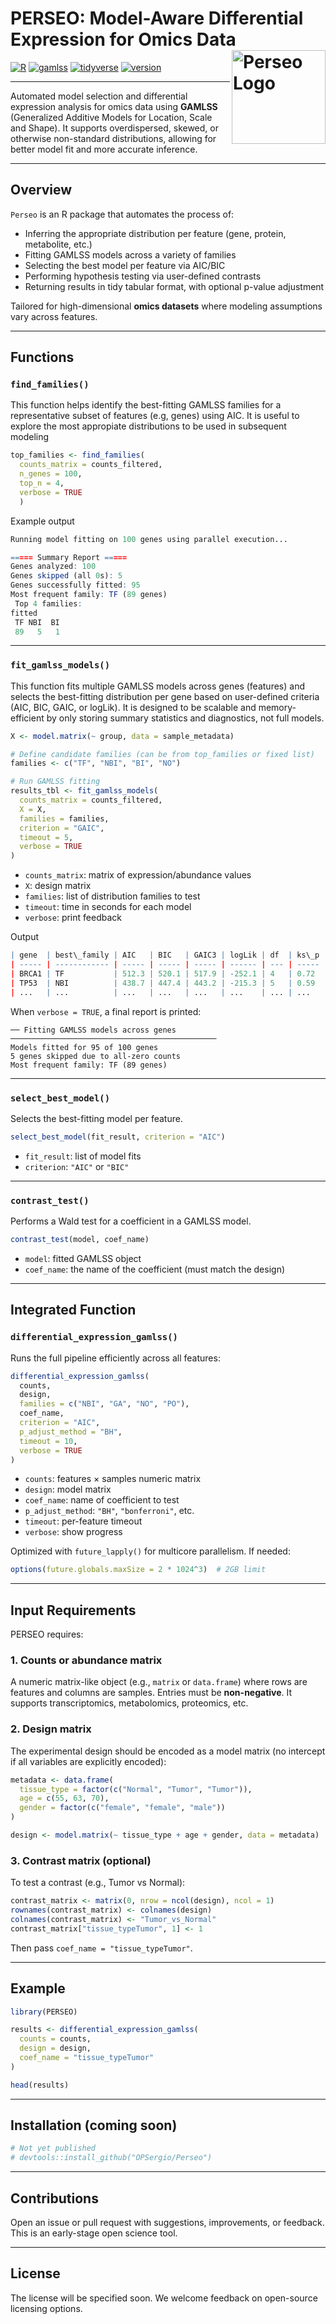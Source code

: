 <h1 align="left">
  PERSEO: Model-Aware Differential Expression for Omics Data
  <img src="assets/logo_perseo.png" alt="Perseo Logo" width="150" align="right"/>
</h1>

[![R](https://img.shields.io/badge/R-%3E=4.2.0-blue?style=flat&logo=R)](https://www.r-project.org/)
[![gamlss](https://img.shields.io/badge/GAMLSS-supported-lightgrey?logo=R&style=flat)](https://www.gamlss.com/)
[![tidyverse](https://img.shields.io/badge/tidyverse-compatible-brightgreen?style=flat&logo=tidyverse)](https://www.tidyverse.org/)
[![version](https://img.shields.io/badge/version-0.0.1-orange?style=flat&logo=GitHub)](https://github.com/OPSergio/Perseo)

---

Automated model selection and differential expression analysis for omics data using **GAMLSS** (Generalized Additive Models for Location, Scale and Shape). It supports overdispersed, skewed, or otherwise non-standard distributions, allowing for better model fit and more accurate inference.

---

## Overview

`Perseo` is an R package that automates the process of:

- Inferring the appropriate distribution per feature (gene, protein, metabolite, etc.)
- Fitting GAMLSS models across a variety of families
- Selecting the best model per feature via AIC/BIC
- Performing hypothesis testing via user-defined contrasts
- Returning results in tidy tabular format, with optional p-value adjustment

Tailored for high-dimensional **omics datasets** where modeling assumptions vary across features.

---

## Functions

### `find_families()`

This function helps identify the best-fitting GAMLSS families for a representative subset of features (e.g, genes) using AIC. It is useful to explore the most appropiate distributions to be used in subsequent modeling

```r
top_families <- find_families(
  counts_matrix = counts_filtered,
  n_genes = 100,
  top_n = 4,
  verbose = TRUE
  )
```
Example output 

```r
Running model fitting on 100 genes using parallel execution...

===== Summary Report =====
Genes analyzed: 100
Genes skipped (all 0s): 5
Genes successfully fitted: 95
Most frequent family: TF (89 genes)
 Top 4 families:
fitted
 TF NBI  BI 
 89   5   1 
```
---

### `fit_gamlss_models()`

This function fits multiple GAMLSS models across genes (features) and selects the best-fitting distribution per gene based on user-defined criteria (AIC, BIC, GAIC, or logLik). It is designed to be scalable and memory-efficient by only storing summary statistics and diagnostics, not full models.

```r
X <- model.matrix(~ group, data = sample_metadata)

# Define candidate families (can be from top_families or fixed list)
families <- c("TF", "NBI", "BI", "NO")

# Run GAMLSS fitting
results_tbl <- fit_gamlss_models(
  counts_matrix = counts_filtered,
  X = X,
  families = families,
  criterion = "GAIC",
  timeout = 5,
  verbose = TRUE
)

```

- `counts_matrix`: matrix of expression/abundance values
- `X`: design matrix
- `families`: list of distribution families to test
- `timeout`: time in seconds for each model
- `verbose`: print feedback

Output

```r
| gene  | best\_family | AIC   | BIC   | GAIC3 | logLik | df  | ks\_p | skewness | kurtosis |
| ----- | ------------ | ----- | ----- | ----- | ------ | --- | ----- | -------- | -------- |
| BRCA1 | TF           | 512.3 | 520.1 | 517.9 | -252.1 | 4   | 0.72  | 0.03     | -0.89    |
| TP53  | NBI          | 438.7 | 447.4 | 443.2 | -215.3 | 5   | 0.59  | -0.18    | 1.02     |
| ...   | ...          | ...   | ...   | ...   | ...    | ... | ...   | ...      | ...      |
```

When `verbose = TRUE`, a final report is printed: 

```
── Fitting GAMLSS models across genes ──────────────────────────────────────────────
Models fitted for 95 of 100 genes
5 genes skipped due to all-zero counts
Most frequent family: TF (89 genes)

```

---

### `select_best_model()`

Selects the best-fitting model per feature.

```r
select_best_model(fit_result, criterion = "AIC")
```

- `fit_result`: list of model fits
- `criterion`: `"AIC"` or `"BIC"`

---

### `contrast_test()`

Performs a Wald test for a coefficient in a GAMLSS model.

```r
contrast_test(model, coef_name)
```

- `model`: fitted GAMLSS object
- `coef_name`: the name of the coefficient (must match the design)

---

## Integrated Function

### `differential_expression_gamlss()`

Runs the full pipeline efficiently across all features:

```r
differential_expression_gamlss(
  counts,
  design,
  families = c("NBI", "GA", "NO", "PO"),
  coef_name,
  criterion = "AIC",
  p_adjust_method = "BH",
  timeout = 10,
  verbose = TRUE
)
```

- `counts`: features × samples numeric matrix
- `design`: model matrix
- `coef_name`: name of coefficient to test
- `p_adjust_method`: `"BH"`, `"bonferroni"`, etc.
- `timeout`: per-feature timeout
- `verbose`: show progress

Optimized with `future_lapply()` for multicore parallelism. If needed:

```r
options(future.globals.maxSize = 2 * 1024^3)  # 2GB limit
```

---

## Input Requirements

PERSEO requires:

### 1. Counts or abundance matrix

A numeric matrix-like object (e.g., `matrix` or `data.frame`) where rows are features and columns are samples. Entries must be **non-negative**. It supports transcriptomics, metabolomics, proteomics, etc.

### 2. Design matrix

The experimental design should be encoded as a model matrix (no intercept if all variables are explicitly encoded):

```r
metadata <- data.frame(
  tissue_type = factor(c("Normal", "Tumor", "Tumor")),
  age = c(55, 63, 70),
  gender = factor(c("female", "female", "male"))
)

design <- model.matrix(~ tissue_type + age + gender, data = metadata)
```

### 3. Contrast matrix (optional)

To test a contrast (e.g., Tumor vs Normal):

```r
contrast_matrix <- matrix(0, nrow = ncol(design), ncol = 1)
rownames(contrast_matrix) <- colnames(design)
colnames(contrast_matrix) <- "Tumor_vs_Normal"
contrast_matrix["tissue_typeTumor", 1] <- 1
```

Then pass `coef_name = "tissue_typeTumor"`.

---

## Example

```r
library(PERSEO)

results <- differential_expression_gamlss(
  counts = counts,
  design = design,
  coef_name = "tissue_typeTumor"
)

head(results)
```

---

## Installation (coming soon)

```r
# Not yet published
# devtools::install_github("OPSergio/Perseo")
```

---

## Contributions

Open an issue or pull request with suggestions, improvements, or feedback. This is an early-stage open science tool.

---

## License

The license will be specified soon. We welcome feedback on open-source licensing options.
